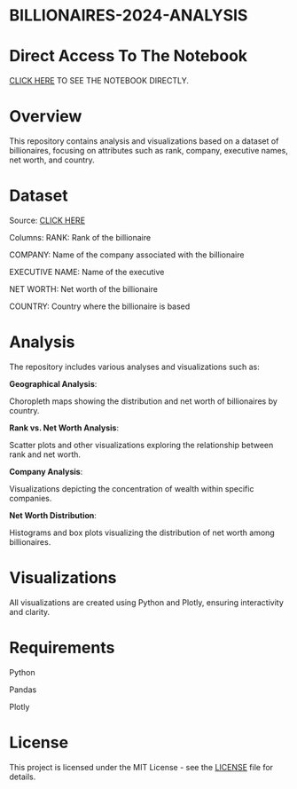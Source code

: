 # BILLIONAIRES-2024-ANALYSIS

# Direct Access To The Notebook
[CLICK HERE](https://nbviewer.org/github/MEHRAN-DEV-AI/BILLIONAIRES-2024-ANALYSIS/blob/main/BILLIONAIRE%202024%20ANALYSIS%20.ipynb) TO SEE THE NOTEBOOK DIRECTLY.

# Overview
 This repository contains analysis and visualizations based on a dataset of billionaires, focusing on attributes such as rank, company, executive names, net worth, and country.

# Dataset
Source: [CLICK HERE](https://www.kaggle.com/datasets/divanshu22/richest-people-in-the-world-2024)

Columns:
RANK: Rank of the billionaire

COMPANY: Name of the company associated with the billionaire

EXECUTIVE NAME: Name of the executive

NET WORTH: Net worth of the billionaire

COUNTRY: Country where the billionaire is based

# Analysis
The repository includes various analyses and visualizations such as:

**Geographical Analysis**:

Choropleth maps showing the distribution and net worth of billionaires by country.

**Rank vs. Net Worth Analysis**:

Scatter plots and other visualizations exploring the relationship between rank and net worth.

**Company Analysis**:

Visualizations depicting the concentration of wealth within specific companies.

**Net Worth Distribution**:

Histograms and box plots visualizing the distribution of net worth among billionaires.

# Visualizations
All visualizations are created using Python and Plotly, ensuring interactivity and clarity.

# Requirements
Python 

Pandas

Plotly

# License
This project is licensed under the MIT License - see the [LICENSE](https://github.com/MEHRAN-DEV-AI/BILLIONAIRES-2024-ANALYSIS/blob/main/LICENSE) file for details.
